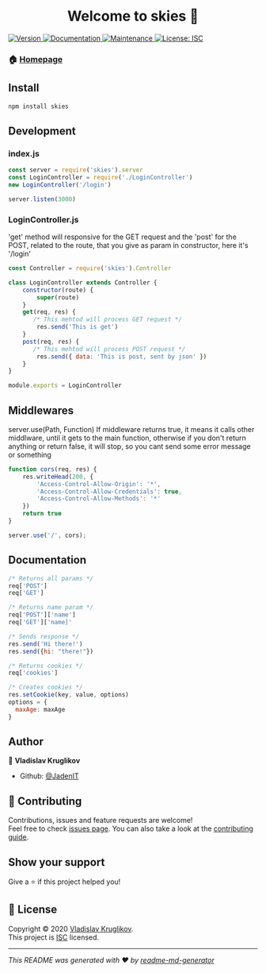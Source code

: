 <h1 align="center">Welcome to skies 👋</h1>
<p>
  <a href="https://www.npmjs.com/package/skies" target="_blank">
    <img alt="Version" src="https://img.shields.io/npm/v/skies.svg">
  </a>
  <a href="https://github.com/JadenIT/Skies#readme" target="_blank">
    <img alt="Documentation" src="https://img.shields.io/badge/documentation-yes-brightgreen.svg" />
  </a>
  <a href="https://github.com/JadenIT/Skies/graphs/commit-activity" target="_blank">
    <img alt="Maintenance" src="https://img.shields.io/badge/Maintained%3F-yes-green.svg" />
  </a>
  <a href="https://github.com/JadenIT/Skies/blob/master/LICENSE" target="_blank">
    <img alt="License: ISC" src="https://img.shields.io/github/license/JadenIT/skies" />
  </a>
</p>

### 🏠 [Homepage](https://github.com/JadenIT/Skies#readme)

## Install

```sh
npm install skies
```

## Development

### index.js
```javascript
const server = require('skies').server
const LoginController = require('./LoginController')
new LoginController('/login')

server.listen(3000)
```

### LoginController.js
'get' method will responsive for the GET request and the 'post' for the POST, related to the route, that you give as param in constructor, here it's '/login'
```javascript
const Controller = require('skies').Controller

class LoginController extends Controller {
    constructor(route) {
        super(route)
    }
    get(req, res) {
       /* This mehtod will process GET request */
        res.send('This is get')
    }
    post(req, res) {
       /* This mehtod will process POST request */
        res.send({ data: 'This is post, sent by json' })
    }
}

module.exports = LoginController
```

## Middlewares
server.use(Path, Function)
If middleware returns true, it means it calls other middlware, until it gets to the main function, otherwise
if you don't return anything or return false, it will stop, so you cant send some error message or something
```javascript
function cors(req, res) {
    res.writeHead(200, {
        'Access-Control-Allow-Origin': '*',
        'Access-Control-Allow-Credentials': true,
        'Access-Control-Allow-Methods': '*'
    })
    return true
}

server.use('/', cors);
```

## Documentation
```javascript
/* Returns all params */
req['POST'] 
req['GET'] 

/* Returns name param */
req['POST']['name'] 
req['GET']['name]' 

/* Sends response */
res.send('Hi there!')
res.send({hi: "there!"})

/* Returns cookies */
req['cookies']

/* Creates cookies */
res.setCookie(key, value, options)
options = {
  maxAge: maxAge
}
```


## Author

👤 **Vladislav Kruglikov**

* Github: [@JadenIT](https://github.com/JadenIT)

## 🤝 Contributing

Contributions, issues and feature requests are welcome!<br />Feel free to check [issues page](https://github.com/JadenIT/Skies/issues). You can also take a look at the [contributing guide](https://github.com/JadenIT/Skies/blob/master/CONTRIBUTING.md).

## Show your support

Give a ⭐️ if this project helped you!

## 📝 License

Copyright © 2020 [Vladislav Kruglikov](https://github.com/JadenIT).<br />
This project is [ISC](https://github.com/JadenIT/Skies/blob/master/LICENSE) licensed.

***
_This README was generated with ❤️ by [readme-md-generator](https://github.com/kefranabg/readme-md-generator)_